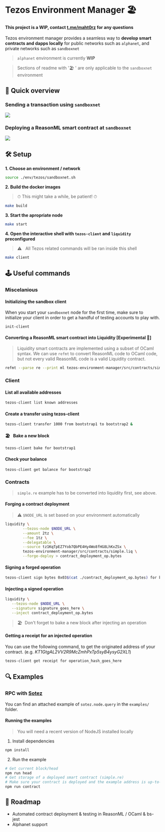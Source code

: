 # Tezos Environment Manager 🏖

#### This project is a WIP, contact [t.me/maht0rz](t.me/maht0rz) for any questions

Tezos environment manager provides a seamless way to **develop smart contracts and dapps locally** for public networks such as `alphanet`, and private networks such as `sandboxnet` 

> `alphanet` environment is currently **WIP**

> Sections of readme with '🏖 ' are only applicable to the `sandboxnet` environment

## 👀  Quick overview

### Sending a transaction using `sandboxnet`
![](https://gateway.pinata.cloud/ipfs/QmTTwU6vZDBbreuuHd4e1LiAEXL2V455785cLvEnMnJ1i7)

### Deploying a ReasonML smart contract at `sandboxnet`
![](https://gateway.pinata.cloud/ipfs/QmQfax5YpByhZnnE5sxheeizXxi9ewqkW1LF4VVtbiKkdf)

## 🛠 Setup

**1. Choose an environment / network**

```bash
source ./env/tezos/sandboxnet.sh
```

**2. Build the docker images**
> ⏱ This might take a while, be patient! ⏱ 

```bash
make build
```

**3. Start the apropriate node**
        
```bash
make start
```

**4. Open the interactive shell with `tezos-client` and `liquidity` preconfigured**
> ⚠️ &nbsp; All Tezos related commands will be ran inside this shell
```bash
make client
```
        

## 🕹 Useful commands

### Miscelanious

#### Initializing the sandbox client
When  you start your `sandboxnet` node for the first time, make sure to initialize your client in order to get a handful of testing accounts to play with.
```
init-client
```

#### Converting a ReasonML smart contract into Liquidity [Experimental 🚨] 
> Liquidity smart contracts are implemented using a subset of OCaml syntax. We can use `refmt` to convert ReasonML code to OCaml code, 
but not every valid ReasonML code is a valid Liquidity contract.
```bash
refmt --parse re --print ml tezos-environment-manager/src/contracts/simple.re > tezos-environment-manager/src/contracts/simple.liq
```

### Client


#### List all available addresses
```bash
tezos-client list known addresses
```

#### Create a transfer using tezos-client
```bash
tezos-client transfer 1000 from bootstrap1 to bootstrap2 &
```

#### 🏖  &nbsp; Bake a new block
```bash
tezos-client bake for bootstrap1
```
#### Check your balance
```bash
tezos-client get balance for bootstrap2
```

### Contracts

> `simple.re` example has to be converted into liquidity first, see above.

#### Forging a contract deployment

> ⚠️&nbsp;`$NODE_URL` is set based on your environment automatically

``` bash
liquidity \
        --tezos-node $NODE_URL \
        --amount 2tz \
        --fee 1tz \
        --delegatable \
        --source tz1KqTpEZ7Yob7QbPE4Hy4Wo8fHG8LhKxZSx \
        tezos-environment-manager/src/contracts/simple.liq \
        --forge-deploy > contract_deployment_op.bytes
```

#### Signing a forged operation
```bash
tezos-client sign bytes 0x03$(cat ./contract_deployment_op.bytes) for bootstrap1
```

#### Injecting a signed operation
```bash
liquidity \
   --tezos-node $NODE_URL \
   --signature signature_goes_here \
   --inject contract_deployment_op.bytes
```

> 🏖 &nbsp;Don't forget to bake a new block after injecting an operation

#### Getting a receipt for an injected operation
You can use the following command, to get the originated address of your contract. (e.g. *KT1GtgAL2VV2R9McZmhPxTp5syB4ysyG2XL1*)
```bash
tezos-client get receipt for operation_hash_goes_here
```


## 🔍 Examples

### RPC with [Sotez](https://www.npmjs.com/package/sotez)

You can find an attached example of `sotez.node.query` in the `examples/` folder. 

#### Running the examples

> You will need a recent version of NodeJS installed locally

1. Install dependencies
```bash
npm install
```
2. Run the example
```bash
# Get current block/head
npm run head
# Get storage of a deployed smart contract (simple.re)
# Make sure your contract is deployed and the example address is up-to-date
npm run contract
```

## 🚗 Roadmap

- Automated contract deployment & testing in ReasonML / OCaml & bs-jest
- Alphanet support
